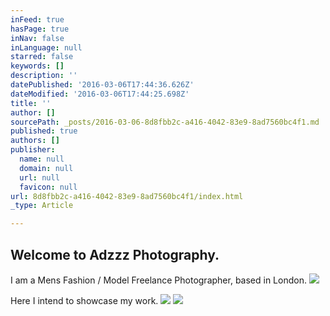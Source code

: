 ```yaml
---
inFeed: true
hasPage: true
inNav: false
inLanguage: null
starred: false
keywords: []
description: ''
datePublished: '2016-03-06T17:44:36.626Z'
dateModified: '2016-03-06T17:44:25.698Z'
title: ''
author: []
sourcePath: _posts/2016-03-06-8d8fbb2c-a416-4042-83e9-8ad7560bc4f1.md
published: true
authors: []
publisher:
  name: null
  domain: null
  url: null
  favicon: null
url: 8d8fbb2c-a416-4042-83e9-8ad7560bc4f1/index.html
_type: Article

---
```

## Welcome to Adzzz Photography.

I am a Mens Fashion / Model Freelance Photographer, based in London.
![](https://the-grid-user-content.s3-us-west-2.amazonaws.com/07e54668-473a-4e46-97b8-723e3ce3840b.jpg)

Here I intend to showcase my work.
![](https://the-grid-user-content.s3-us-west-2.amazonaws.com/7b3b0749-e474-423a-b446-9524cb3d0212.jpg)
![](https://the-grid-user-content.s3-us-west-2.amazonaws.com/eea47aff-26dd-4557-8a7f-4dd4fea45162.jpg)